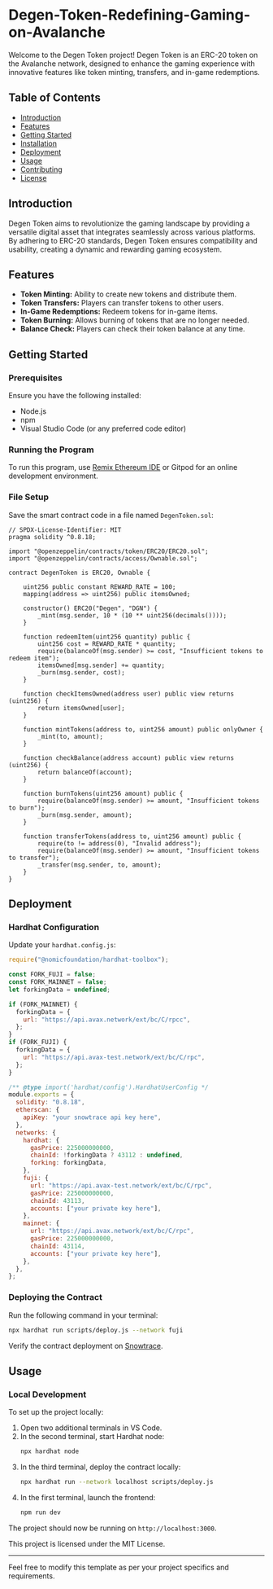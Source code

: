 # Degen-Token-Redefining-Gaming-on-Avalanche


Welcome to the Degen Token project! Degen Token is an ERC-20 token on the Avalanche network, designed to enhance the gaming experience with innovative features like token minting, transfers, and in-game redemptions.

## Table of Contents

- [Introduction](#introduction)
- [Features](#features)
- [Getting Started](#getting-started)
- [Installation](#installation)
- [Deployment](#deployment)
- [Usage](#usage)
- [Contributing](#contributing)
- [License](#license)

## Introduction

Degen Token aims to revolutionize the gaming landscape by providing a versatile digital asset that integrates seamlessly across various platforms. By adhering to ERC-20 standards, Degen Token ensures compatibility and usability, creating a dynamic and rewarding gaming ecosystem.

## Features

- **Token Minting:** Ability to create new tokens and distribute them.
- **Token Transfers:** Players can transfer tokens to other users.
- **In-Game Redemptions:** Redeem tokens for in-game items.
- **Token Burning:** Allows burning of tokens that are no longer needed.
- **Balance Check:** Players can check their token balance at any time.

## Getting Started

### Prerequisites

Ensure you have the following installed:

- Node.js
- npm
- Visual Studio Code (or any preferred code editor)

### Running the Program

To run this program, use [Remix Ethereum IDE](https://remix.ethereum.org/#lang=en&optimize=false&runs=200&evmVersion=null&version=soljson-v0.8.23+commit.f704f362.js) or Gitpod for an online development environment.

### File Setup

Save the smart contract code in a file named `DegenToken.sol`:

```solidity
// SPDX-License-Identifier: MIT
pragma solidity ^0.8.18;

import "@openzeppelin/contracts/token/ERC20/ERC20.sol";
import "@openzeppelin/contracts/access/Ownable.sol";

contract DegenToken is ERC20, Ownable {
    
    uint256 public constant REWARD_RATE = 100;
    mapping(address => uint256) public itemsOwned;

    constructor() ERC20("Degen", "DGN") {
        _mint(msg.sender, 10 * (10 ** uint256(decimals())));
    }

    function redeemItem(uint256 quantity) public {
        uint256 cost = REWARD_RATE * quantity;
        require(balanceOf(msg.sender) >= cost, "Insufficient tokens to redeem item");
        itemsOwned[msg.sender] += quantity;
        _burn(msg.sender, cost);
    }

    function checkItemsOwned(address user) public view returns (uint256) {
        return itemsOwned[user];
    }

    function mintTokens(address to, uint256 amount) public onlyOwner {
        _mint(to, amount);
    }

    function checkBalance(address account) public view returns (uint256) {
        return balanceOf(account);
    }

    function burnTokens(uint256 amount) public {
        require(balanceOf(msg.sender) >= amount, "Insufficient tokens to burn");
        _burn(msg.sender, amount);
    }

    function transferTokens(address to, uint256 amount) public {
        require(to != address(0), "Invalid address");
        require(balanceOf(msg.sender) >= amount, "Insufficient tokens to transfer");
        _transfer(msg.sender, to, amount);
    }
}
```

## Deployment

### Hardhat Configuration

Update your `hardhat.config.js`:

```javascript
require("@nomicfoundation/hardhat-toolbox");

const FORK_FUJI = false;
const FORK_MAINNET = false;
let forkingData = undefined;

if (FORK_MAINNET) {
  forkingData = {
    url: "https://api.avax.network/ext/bc/C/rpcc",
  };
}
if (FORK_FUJI) {
  forkingData = {
    url: "https://api.avax-test.network/ext/bc/C/rpc",
  };
}

/** @type import('hardhat/config').HardhatUserConfig */
module.exports = {
  solidity: "0.8.18",
  etherscan: {
    apiKey: "your snowtrace api key here",
  },
  networks: {
    hardhat: {
      gasPrice: 225000000000,
      chainId: !forkingData ? 43112 : undefined, 
      forking: forkingData,
    },
    fuji: {
      url: "https://api.avax-test.network/ext/bc/C/rpc",
      gasPrice: 225000000000,
      chainId: 43113,
      accounts: ["your private key here"],
    },
    mainnet: {
      url: "https://api.avax.network/ext/bc/C/rpc",
      gasPrice: 225000000000,
      chainId: 43114,
      accounts: ["your private key here"],
    },
  },
};
```

### Deploying the Contract

Run the following command in your terminal:

```sh
npx hardhat run scripts/deploy.js --network fuji
```

Verify the contract deployment on [Snowtrace](https://snowtrace.io).

## Usage

### Local Development

To set up the project locally:

1. Open two additional terminals in VS Code.
2. In the second terminal, start Hardhat node:
   ```sh
   npx hardhat node
   ```
3. In the third terminal, deploy the contract locally:
   ```sh
   npx hardhat run --network localhost scripts/deploy.js
   ```
4. In the first terminal, launch the frontend:
   ```sh
   npm run dev
   ```

The project should now be running on `http://localhost:3000`.




This project is licensed under the MIT License.

---

Feel free to modify this template as per your project specifics and requirements.
